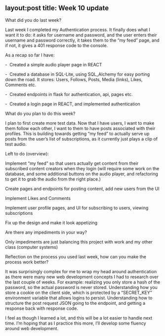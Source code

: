 layout:post
title: Week 10 update
---
What did you do last week?


Last week I completed my Authentication process. It finally does what I want it to do: it asks for username and password, and the user enters their username and password correctly, it takes them to the “my feed” page, and if not, it gives a 401 response code to the console.

As a recap so far I have:

-  Created a simple audio player page in REACT 

-  Created a database in SQL-Lite, using SQL_Alchemy for easy porting down the road. It stores: Users, Follows, Posts, Media (links), Likes, Comments etc.  

-  Created endpoints in flask for authentication, api, pages etc.

-  Created a login page in REACT, and implemented authentication





What do you plan to do this week?



I plan to first create more test data. Now that I have users, I want to make them follow each other, I want to them to have posts associated with their profiles. This is building towards getting “my feed” to actually serve up posts from the user’s list of subscriptions, as it currently just plays a clip of test audio. 


Left to do (overview):

Implement “my feed” so that users actually get content from their subscribed content creators when they login (will require some work on the database, and some additional buttons on the audio player, and refactoring to get it to grab the audio from the right place.)

Create pages and endpoints for posting content, add new users from the UI

Implement Likes and Comments

Implement user profile pages, and UI for subscribing to users, viewing subscriptions

Fix up the design and make it look appetizing




Are there any impediments in your way?



Only impediments are just balancing this project with work and my other class (computer systems)



Reflection on the process you used last week, how can you make the process work better?

It was surprisingly complex for me to wrap my head around authentication as there were many new web development concepts I had to research over the last couple of weeks. For example: realizing you only store a hash of the password, so the actual password is never stored. Understanding how you store a cookie on the client side, which is protected by a “SECRET_KEY” environment variable that allows logins to persist. Understanding how to structure the post request JSON going to the endpoint, and getting a response back with response code.

I feel as though I learned a lot, and this will be a lot easier to handle next time. I’m hoping that as I practice this more, I’ll develop some fluency around web development. 
